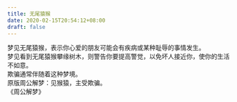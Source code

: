 ```yaml
---
title: 无尾猿猴
date: 2020-02-15T20:54:12+08:00
draft: false
---
```


梦见无尾猿猴，表示你心爱的朋友可能会有疾病或某种耻辱的事情发生。<br>
梦见看到无尾猿猴攀缘树木，则警告你要提高警觉，以免坏人接近你，使你的生活不如意。<br>
欺骗通常伴随着这种梦境。<br>
原版周公解梦：见猴猿，主受欺骗。<br>
《周公解梦》